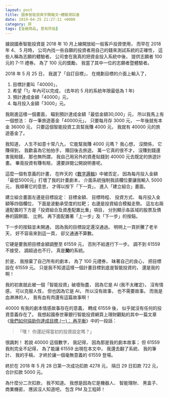 ```yaml
---
layout: post
title: 國泰智能投資乎開箱文─體驗測試者
date: 2019-04-25 21:27:11 +0000
category: 評
tags: [金融商品, 意有所指]
---
```


據說國泰智能投資是 2018 年 10 月上線開放給一般客戶投資使用，
而早在 2018 年 4、 5 月時，
公司內找一些自願的投資者用自己的錢來測試系統的正確性，
這些人稱為志願的體驗者。
公司會在我真的把資金投入系統中後，
提供志願者 100 元的 7-11 禮券。
為了 100 元的獎勵，
我當了其中一位的志願者暨體驗者。

2018 年 5 月 25 日，
我選了「自訂目標」，
在規劃目標的介面上輸入了，

1. 目標計畫叫「40000」，
1. 希望「1」年內可以完成， (去年的 5 月的系統年限最低為 1 年)
1. 預計達成金額「40000」元，
1. 每月投入金額「3000」元。

<!--more-->

我剛進這樣一個畫面，
瞄到預計達成金額「最低金額30,000」元，
所以我馬上有一個想法： 存一筆旅遊基金「40000元」，
只要每月存 3000 元，
一年後就有本金 36000 元，
只要這個智能投資工具幫我賺 4000 元，
我就有 40000 元的旅遊基金了。

我知道，
人生不如意十常八九，
它能幫我賺 4000 元嗎？
我心想，
沒關係，
它賺得到，
我歡喜為它拍拍手，
贖回後去旅遊。
萬一它真的很不才，
沒賺到錢還害我賠錢，
那也無所謂，
我自己用另外的資產貼錢到 40000 元去既定的旅遊計畫。
畢竟投資有賺有賠，
還要詳閱公開說明書呢。

這麼一個有意義的計畫，
在昨天的《[數字邏輯](https://doltegg.github.io/blog/2019/04/24/robo-1/)》中被否定，
因為每月投入金額「最低5000元」打壞了我的計畫劇本，
介面系統強制我該欄位要讓我輸入 5000 元，
我順著它的意思，
才得以按下「下一頁」，
進入「建立組合」畫面。

建立組合畫面左邊是目標設定： 目標金額、 目標時程、 投資方式、 每月投入金額等四個欄位，
下面是波動承受度的拉靶；
右邊是投資組合模擬走勢。
這左右兩邊配置的下方是「投資組合及資產配置比重」項目，
分別顯示各區域的股票及債券的圓餅圖、 比例。
再下面配置著「上一步」及「下一步」的按鈕。

下一步的按鈕並未開通，
因為我的目標設定還沒通過。
明明上一頁折騰了老半天，
好不容易來到這一頁，
卻又通通不算數。

它硬是要我把目標金額調整至 61559 元，
否則不給進行下一步。
調不到 61559 不接受，
調超過也不行，
真是<b>拗</b>的系統。

於是，
我捨棄了自己所有的劇本，
為了 100 元禮券，
昧著自己的良心，
把目標設在 61559 元。
只是我不知道這樣一個計畫目標到底是智能投資的，
還是我的啊！

我的初衷就此被一個「智能投資」破壞殆盡，
因為它是 AI (我不太確定)，
沒有情感，
可以克服人性，
但也因為它是 AI，
所以沒有故事，
也不需要故事。
而我是血淋淋的人，
我有血有肉還有這篇故事啊！

40000 有我的劇本情感故事存在的意義，
轉成 61559 後，
似乎就沒有任何的投資意義存在了。
我想起國泰世華銀行智能投資網頁上理財觀點的其中一篇文章《[我們如何協助你達成目標 (一)： 再平衡](https://www.cathayrobo.com/welcome/trends/how-can-you-achieve-your-goal-through-rebalancing/)》中的一段話： 

> 「嘿！ 你還記得當初的投資設定嗎？」

很諷刺！
若說 40000 這個數字，
我記得，
因為那是我的劇本故事；
但 61559 我則完全不記得，
為了能讓 61559 出現在本文中，
我還去翻了系統、 我的筆計、 我的手稿，
才終於讓一個毫無意義的 61559 登場。

終於在 2018 年 5 月 28 日第一次成功扣款 4278 元，
隔日 29 日扣款 722 元，
合計扣款 5000 元。

為什麼分二次扣款，
我不知道。
我想是因為它是機器人、 智能理財、 黑盒子、 商業機密，
應該沒人知道吧，
包含 PM 及工程師！
